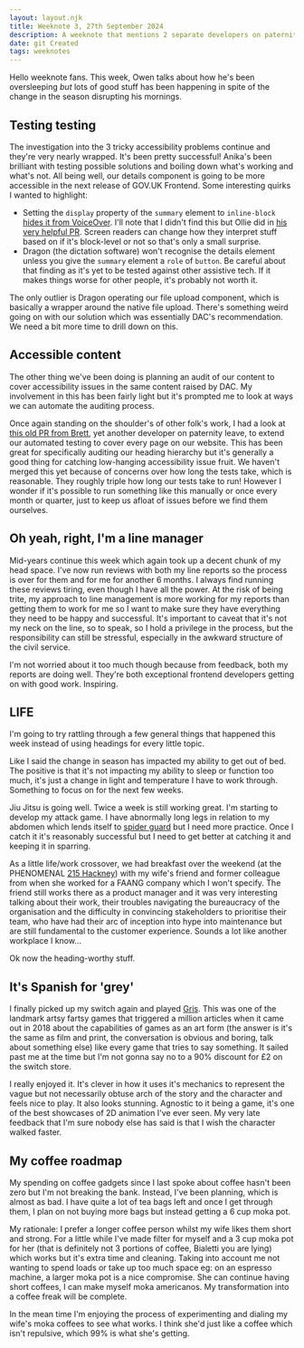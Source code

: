 ```yaml
---
layout: layout.njk
title: Weeknote 3, 27th September 2024
description: A weeknote that mentions 2 separate developers on paternity leave
date: git Created
tags: weeknotes
---
```


Hello weeknote fans. This week, Owen talks about how he's been oversleeping _but_ lots of good stuff has been happening in spite of the change in the season disrupting his mornings.

## Testing testing

The investigation into the 3 tricky accessibility problems continue and they're very nearly wrapped. It's been pretty successful! Anika's been brilliant with testing possible solutions and boiling down what's working and what's not. All being well, our details component is going to be more accessible in the next release of GOV.UK Frontend. Some interesting quirks I wanted to highlight:

- Setting the `display` property of the `summary` element to `inline-block` [hides it from VoiceOver](https://bugs.webkit.org/show_bug.cgi?id=230408). I'll note that I didn't find this but Ollie did in [his very helpful PR](https://github.com/alphagov/govuk-frontend/pull/5089). Screen readers can change how they interpret stuff based on if it's block-level or not so that's only a small surprise.
- Dragon (the dictation software) won't recognise the details element unless you give the `summary` element a `role` of `button`. Be careful about that finding as it's yet to be tested against other assistive tech. If it makes things worse for other people, it's probably not worth it.

The only outlier is Dragon operating our file upload component, which is basically a wrapper around the native file upload. There's something weird going on with our solution which was essentially DAC's recommendation. We need a bit more time to drill down on this.

## Accessible content

The other thing we've been doing is planning an audit of our content to cover accessibility issues in the same content raised by DAC. My involvement in this has been fairly light but it's prompted me to look at ways we can automate the auditing process.

Once again standing on the shoulder's of other folk's work, I had a look at [this old PR from Brett](https://github.com/alphagov/govuk-design-system/pull/2957), yet another developer on paternity leave, to extend our automated testing to cover every page on our website. This has been great for specifically auditing our heading hierarchy but it's generally a good thing for catching low-hanging accessibility issue fruit. We haven't merged this yet because of concerns over how long the tests take, which is reasonable. They roughly triple how long our tests take to run! However I wonder if it's possible to run something like this manually or once every month or quarter, just to keep us afloat of issues before we find them ourselves.

## Oh yeah, right, I'm a line manager

Mid-years continue this week which again took up a decent chunk of my head space. I've now run reviews with both my line reports so the process is over for them and for me for another 6 months. I always find running these reviews tiring, even though I have all the power. At the risk of being trite, my approach to line management is more working for my reports than getting them to work for me so I want to make sure they have everything they need to be happy and successful. It's important to caveat that it's not my neck on the line, so to speak, so I hold a privilege in the process, but the responsibility can still be stressful, especially in the awkward structure of the civil service. 

I'm not worried about it too much though because from feedback, both my reports are doing well. They're both exceptional frontend developers getting on with good work. Inspiring.

## LIFE

I'm going to try rattling through a few general things that happened this week instead of using headings for every little topic.

Like I said the change in season has impacted my ability to get out of bed. The positive is that it's not impacting my ability to sleep or function too much, it's just a change in light and temperature I have to work through. Something to focus on for the next few weeks.

Jiu Jitsu is going well. Twice a week is still working great. I'm starting to develop my attack game. I have abnormally long legs in relation to my abdomen which lends itself to [spider guard](https://www.bjjheroes.com/featured/the-spider-guard) but I need more practice. Once I catch it it's reasonably successful but I need to get better at catching it and keeping it in sparring.

As a little life/work crossover, we had breakfast over the weekend (at the PHENOMENAL [215 Hackney](https://215hackney.co.uk/)) with my wife's friend and former colleague from when she worked for a FAANG company which I won't specify. The friend still works there as a product manager and it was very interesting talking about their work, their troubles navigating the bureaucracy of the organisation and the difficulty in convincing stakeholders to prioritise their team, who have had their arc of inception into hype into maintenance but are still fundamental to the customer experience. Sounds a lot like another workplace I know...

Ok now the heading-worthy stuff.

## It's Spanish for 'grey'

I finally picked up my switch again and played [Gris](https://nomada.studio/gris-game/). This was one of the landmark artsy fartsy games that triggered a million articles when it came out in 2018 about the capabilities of games as an art form (the answer is it's the same as film and print, the conversation is obvious and boring, talk about something else) like every game that tries to say something. It sailed past me at the time but I'm not gonna say no to a 90% discount for £2 on the switch store.

I really enjoyed it. It's clever in how it uses it's mechanics to represent the vague but not necessarily obtuse arch of the story and the character and feels nice to play. It also looks stunning. Agnostic to it being a game, it's one of the best showcases of 2D animation I've ever seen. My very late feedback that I'm sure nobody else has said is that I wish the character walked faster.

## My coffee roadmap

My spending on coffee gadgets since I last spoke about coffee hasn't been zero but I'm not breaking the bank. Instead, I've been planning, which is almost as bad. I have quite a lot of tea bags left and once I get through them, I plan on not buying more bags but instead getting a 6 cup moka pot.

My rationale: I prefer a longer coffee person whilst my wife likes them short and strong. For a little while I've made filter for myself and a 3 cup moka pot for her (that is definitely not 3 portions of coffee, Bialetti you are lying) which works but it's extra time and cleaning. Taking into account me not wanting to spend loads or take up too much space eg: on an espresso machine, a larger moka pot is a nice compromise. She can continue having short coffees, I can make myself moka americanos. My transformation into a coffee freak will be complete.

In the mean time I'm enjoying the process of experimenting and dialing my wife's moka coffees to see what works. I think she'd just like a coffee which isn't repulsive, which 99% is what she's getting.
